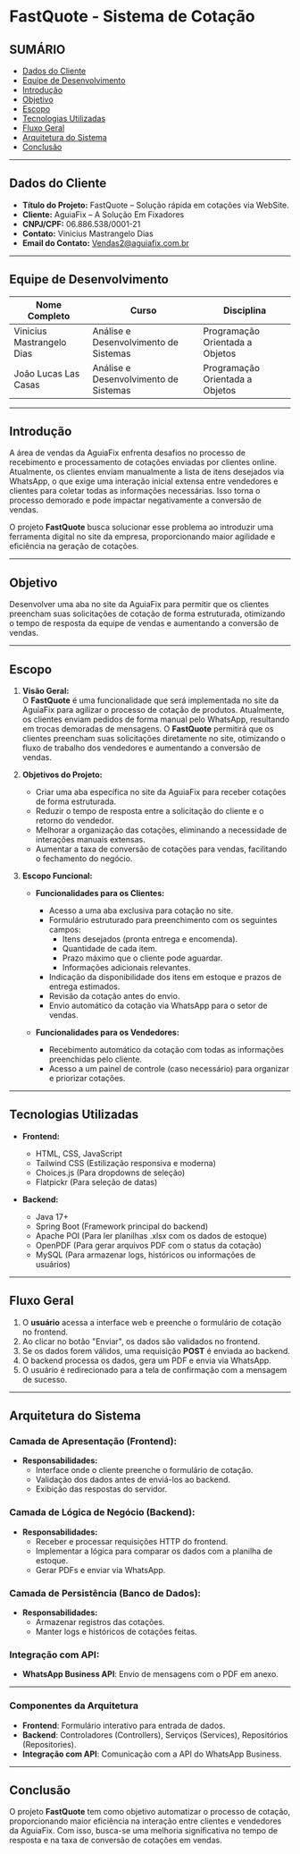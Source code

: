 # FastQuote - Sistema de Cotação

## SUMÁRIO

- [Dados do Cliente](#dados-do-cliente)
- [Equipe de Desenvolvimento](#equipe-de-desenvolvimento)
- [Introdução](#introdução)
- [Objetivo](#objetivo)
- [Escopo](#escopo)
- [Tecnologias Utilizadas](#tecnologias-utilizadas)
- [Fluxo Geral](#fluxo-geral)
- [Arquitetura do Sistema](#arquitetura-do-sistema)
- [Conclusão](#conclusão)

---

## Dados do Cliente

- **Título do Projeto:** FastQuote – Solução rápida em cotações via WebSite.
- **Cliente:** AguiaFix – A Solução Em Fixadores
- **CNPJ/CPF:** 06.886.538/0001-21
- **Contato:** Vinicius Mastrangelo Dias
- **Email do Contato:** Vendas2@aguiafix.com.br

---

## Equipe de Desenvolvimento

| Nome Completo             | Curso                                     | Disciplina                      |
|---------------------------|-------------------------------------------|---------------------------------|
| Vinicius Mastrangelo Dias  | Análise e Desenvolvimento de Sistemas     | Programação Orientada a Objetos |
| João Lucas Las Casas       | Análise e Desenvolvimento de Sistemas     | Programação Orientada a Objetos |

---

## Introdução

A área de vendas da AguiaFix enfrenta desafios no processo de recebimento e processamento de cotações enviadas por clientes online. Atualmente, os clientes enviam manualmente a lista de itens desejados via WhatsApp, o que exige uma interação inicial extensa entre vendedores e clientes para coletar todas as informações necessárias. Isso torna o processo demorado e pode impactar negativamente a conversão de vendas.

O projeto **FastQuote** busca solucionar esse problema ao introduzir uma ferramenta digital no site da empresa, proporcionando maior agilidade e eficiência na geração de cotações.

---

## Objetivo

Desenvolver uma aba no site da AguiaFix para permitir que os clientes preencham suas solicitações de cotação de forma estruturada, otimizando o tempo de resposta da equipe de vendas e aumentando a conversão de vendas.

---

## Escopo

1. **Visão Geral:**  
   O **FastQuote** é uma funcionalidade que será implementada no site da AguiaFix para agilizar o processo de cotação de produtos. Atualmente, os clientes enviam pedidos de forma manual pelo WhatsApp, resultando em trocas demoradas de mensagens. O **FastQuote** permitirá que os clientes preencham suas solicitações diretamente no site, otimizando o fluxo de trabalho dos vendedores e aumentando a conversão de vendas.

2. **Objetivos do Projeto:**
    - Criar uma aba específica no site da AguiaFix para receber cotações de forma estruturada.
    - Reduzir o tempo de resposta entre a solicitação do cliente e o retorno do vendedor.
    - Melhorar a organização das cotações, eliminando a necessidade de interações manuais extensas.
    - Aumentar a taxa de conversão de cotações para vendas, facilitando o fechamento do negócio.

3. **Escopo Funcional:**
    - **Funcionalidades para os Clientes:**
        - Acesso a uma aba exclusiva para cotação no site.
        - Formulário estruturado para preenchimento com os seguintes campos:
            - Itens desejados (pronta entrega e encomenda).
            - Quantidade de cada item.
            - Prazo máximo que o cliente pode aguardar.
            - Informações adicionais relevantes.
        - Indicação da disponibilidade dos itens em estoque e prazos de entrega estimados.
        - Revisão da cotação antes do envio.
        - Envio automático da cotação via WhatsApp para o setor de vendas.

    - **Funcionalidades para os Vendedores:**
        - Recebimento automático da cotação com todas as informações preenchidas pelo cliente.
        - Acesso a um painel de controle (caso necessário) para organizar e priorizar cotações.

---

## Tecnologias Utilizadas

- **Frontend:**
    - HTML, CSS, JavaScript
    - Tailwind CSS (Estilização responsiva e moderna)
    - Choices.js (Para dropdowns de seleção)
    - Flatpickr (Para seleção de datas)

- **Backend:**
    - Java 17+
    - Spring Boot (Framework principal do backend)
    - Apache POI (Para ler planilhas .xlsx com os dados de estoque)
    - OpenPDF (Para gerar arquivos PDF com o status da cotação)
    - MySQL (Para armazenar logs, históricos ou informações de usuários)

---

## Fluxo Geral

1. O **usuário** acessa a interface web e preenche o formulário de cotação no frontend.
2. Ao clicar no botão "Enviar", os dados são validados no frontend.
3. Se os dados forem válidos, uma requisição **POST** é enviada ao backend.
4. O backend processa os dados, gera um PDF e envia via WhatsApp.
5. O usuário é redirecionado para a tela de confirmação com a mensagem de sucesso.

---

## Arquitetura do Sistema

### Camada de Apresentação (Frontend):
- **Responsabilidades:**
    - Interface onde o cliente preenche o formulário de cotação.
    - Validação dos dados antes de enviá-los ao backend.
    - Exibição das respostas do servidor.

### Camada de Lógica de Negócio (Backend):
- **Responsabilidades:**
    - Receber e processar requisições HTTP do frontend.
    - Implementar a lógica para comparar os dados com a planilha de estoque.
    - Gerar PDFs e enviar via WhatsApp.

### Camada de Persistência (Banco de Dados):
- **Responsabilidades:**
    - Armazenar registros das cotações.
    - Manter logs e históricos de cotações feitas.

### Integração com API:
- **WhatsApp Business API**: Envio de mensagens com o PDF em anexo.

---

### **Componentes da Arquitetura**

- **Frontend**: Formulário interativo para entrada de dados.
- **Backend**: Controladores (Controllers), Serviços (Services), Repositórios (Repositories).
- **Integração com API**: Comunicação com a API do WhatsApp Business.

---

## Conclusão

O projeto **FastQuote** tem como objetivo automatizar o processo de cotação, proporcionando maior eficiência na interação entre clientes e vendedores da AguiaFix. Com isso, busca-se uma melhoria significativa no tempo de resposta e na taxa de conversão de cotações em vendas.


